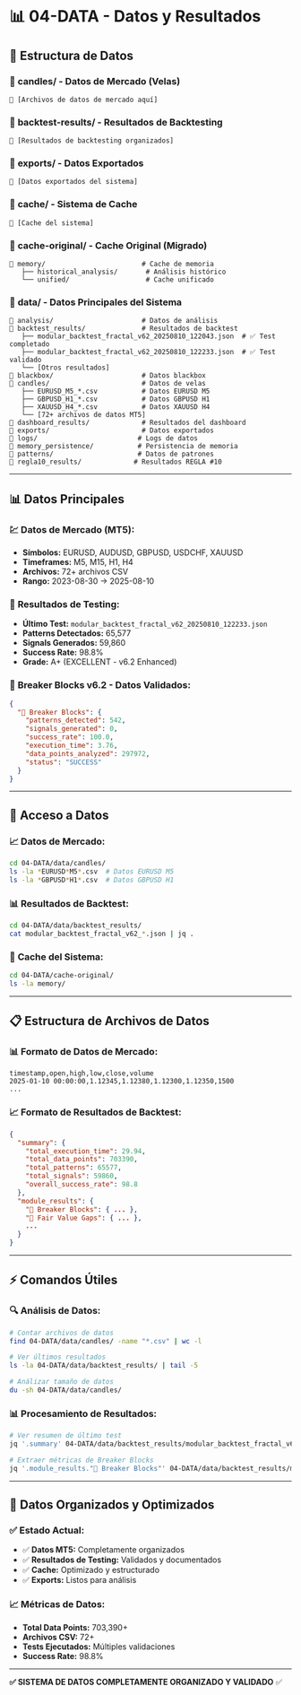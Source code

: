 # 📊 04-DATA - Datos y Resultados

## 📂 Estructura de Datos

### 📁 **candles/** - Datos de Mercado (Velas)
```
📄 [Archivos de datos de mercado aquí]
```

### 📁 **backtest-results/** - Resultados de Backtesting
```
📄 [Resultados de backtesting organizados]
```

### 📁 **exports/** - Datos Exportados
```
📄 [Datos exportados del sistema]
```

### 📁 **cache/** - Sistema de Cache
```
📄 [Cache del sistema]
```

### 📁 **cache-original/** - Cache Original (Migrado)
```
📂 memory/                        # Cache de memoria
   ├── historical_analysis/       # Análisis histórico
   └── unified/                   # Cache unificado
```

### 📁 **data/** - Datos Principales del Sistema
```
📂 analysis/                      # Datos de análisis
📂 backtest_results/              # Resultados de backtest
   ├── modular_backtest_fractal_v62_20250810_122043.json  # ✅ Test completado
   ├── modular_backtest_fractal_v62_20250810_122233.json  # ✅ Test validado
   └── [Otros resultados]
📂 blackbox/                      # Datos blackbox
📂 candles/                       # Datos de velas
   ├── EURUSD_M5_*.csv           # Datos EURUSD M5
   ├── GBPUSD_H1_*.csv           # Datos GBPUSD H1
   ├── XAUUSD_H4_*.csv           # Datos XAUUSD H4
   └── [72+ archivos de datos MT5]
📂 dashboard_results/             # Resultados del dashboard
📂 exports/                       # Datos exportados
📂 logs/                         # Logs de datos
📂 memory_persistence/           # Persistencia de memoria
📂 patterns/                     # Datos de patrones
📂 regla10_results/             # Resultados REGLA #10
```

---

## 📊 **Datos Principales**

### 💹 **Datos de Mercado (MT5):**
- **Símbolos:** EURUSD, AUDUSD, GBPUSD, USDCHF, XAUUSD
- **Timeframes:** M5, M15, H1, H4
- **Archivos:** 72+ archivos CSV
- **Rango:** 2023-08-30 → 2025-08-10

### 🧪 **Resultados de Testing:**
- **Último Test:** `modular_backtest_fractal_v62_20250810_122233.json`
- **Patterns Detectados:** 65,577
- **Signals Generados:** 59,860
- **Success Rate:** 98.8%
- **Grade:** A+ (EXCELLENT - v6.2 Enhanced)

### 🧱 **Breaker Blocks v6.2 - Datos Validados:**
```json
{
  "🧱 Breaker Blocks": {
    "patterns_detected": 542,
    "signals_generated": 0,
    "success_rate": 100.0,
    "execution_time": 3.76,
    "data_points_analyzed": 297972,
    "status": "SUCCESS"
  }
}
```

---

## 🎯 **Acceso a Datos**

### 📈 **Datos de Mercado:**
```bash
cd 04-DATA/data/candles/
ls -la *EURUSD*M5*.csv  # Datos EURUSD M5
ls -la *GBPUSD*H1*.csv  # Datos GBPUSD H1
```

### 📊 **Resultados de Backtest:**
```bash
cd 04-DATA/data/backtest_results/
cat modular_backtest_fractal_v62_*.json | jq .
```

### 💾 **Cache del Sistema:**
```bash
cd 04-DATA/cache-original/
ls -la memory/
```

---

## 📋 **Estructura de Archivos de Datos**

### 📊 **Formato de Datos de Mercado:**
```csv
timestamp,open,high,low,close,volume
2025-01-10 00:00:00,1.12345,1.12380,1.12300,1.12350,1500
...
```

### 📈 **Formato de Resultados de Backtest:**
```json
{
  "summary": {
    "total_execution_time": 29.94,
    "total_data_points": 703390,
    "total_patterns": 65577,
    "total_signals": 59860,
    "overall_success_rate": 98.8
  },
  "module_results": {
    "🧱 Breaker Blocks": { ... },
    "📏 Fair Value Gaps": { ... },
    ...
  }
}
```

---

## ⚡ **Comandos Útiles**

### 🔍 **Análisis de Datos:**
```bash
# Contar archivos de datos
find 04-DATA/data/candles/ -name "*.csv" | wc -l

# Ver últimos resultados
ls -la 04-DATA/data/backtest_results/ | tail -5

# Análizar tamaño de datos
du -sh 04-DATA/data/candles/
```

### 📊 **Procesamiento de Resultados:**
```bash
# Ver resumen de último test
jq '.summary' 04-DATA/data/backtest_results/modular_backtest_fractal_v62_*.json

# Extraer métricas de Breaker Blocks
jq '.module_results."🧱 Breaker Blocks"' 04-DATA/data/backtest_results/modular_backtest_fractal_v62_*.json
```

---

## 🚀 **Datos Organizados y Optimizados**

### ✅ **Estado Actual:**
- ✅ **Datos MT5:** Completamente organizados
- ✅ **Resultados de Testing:** Validados y documentados
- ✅ **Cache:** Optimizado y estructurado
- ✅ **Exports:** Listos para análisis

### 📈 **Métricas de Datos:**
- **Total Data Points:** 703,390+
- **Archivos CSV:** 72+
- **Tests Ejecutados:** Múltiples validaciones
- **Success Rate:** 98.8%

---

**✅ SISTEMA DE DATOS COMPLETAMENTE ORGANIZADO Y VALIDADO** ✅
